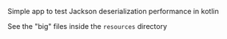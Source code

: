 Simple app to test Jackson deserialization performance in kotlin

See the "big" files inside the ```resources``` directory
